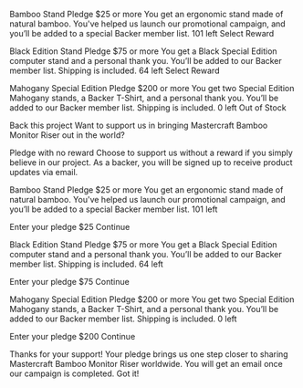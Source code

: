 Bamboo Stand
Pledge $25 or more
You get an ergonomic stand made of natural bamboo. You've helped us launch our promotional campaign, and
you’ll be added to a special Backer member list.
101 left
Select Reward

Black Edition Stand
Pledge $75 or more
You get a Black Special Edition computer stand and a personal thank you. You’ll be added to our Backer
member list. Shipping is included.
64 left
Select Reward

Mahogany Special Edition
Pledge $200 or more
You get two Special Edition Mahogany stands, a Backer T-Shirt, and a personal thank you. You’ll be added
to our Backer member list. Shipping is included.
0 left
Out of Stock

  <!-- Selection modal start -->

Back this project
Want to support us in bringing Mastercraft Bamboo Monitor Riser out in the world?

Pledge with no reward
Choose to support us without a reward if you simply believe in our project. As a backer,
you will be signed up to receive product updates via email.

Bamboo Stand
Pledge $25 or more
You get an ergonomic stand made of natural bamboo. You've helped us launch our promotional campaign, and
you’ll be added to a special Backer member list.
101 left

  <!-- Selected pledge start -->

Enter your pledge
$25
Continue

  <!-- Selected pledge end -->

Black Edition Stand
Pledge $75 or more
You get a Black Special Edition computer stand and a personal thank you. You’ll be added to our Backer
member list. Shipping is included.
64 left

  <!-- Selected pledge start -->

Enter your pledge
$75
Continue

  <!-- Selected pledge end -->

Mahogany Special Edition
Pledge $200 or more
You get two Special Edition Mahogany stands, a Backer T-Shirt, and a personal thank you. You’ll be added
to our Backer member list. Shipping is included.
0 left

  <!-- Selected pledge  start -->

Enter your pledge
$200
Continue

  <!-- Selected pledge end -->

  <!-- Selection modal end -->

  <!-- Success modal start -->

Thanks for your support!
Your pledge brings us one step closer to sharing Mastercraft Bamboo Monitor Riser worldwide. You will get
an email once our campaign is completed.
Got it!

  <!-- Success modal end -->
</body>
</html>
